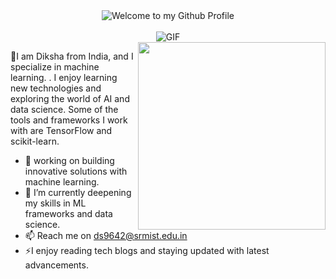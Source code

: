 <!-- "Hero" Header -->
<div align="center">
  <img src="https://github.com/BrunnerLivio/brunnerlivio/blob/master/images/welcome.png?raw=true" style="max-width: 50%; height: auto;" alt="Welcome to my Github Profile" />
  <br />
  <br />
  <img src="https://media.licdn.com/dms/image/C4E12AQHpykK2d73gCg/article-cover_image-shrink_720_1280/0/1636235813796?e=1727308800&v=beta&t=xSsEuBLtDnXmTEU-5fkZfJj24IS4eH5TiEsm4IPWnRs" style="max-width: 50%; height: auto;" alt="GIF" />
</div>
<!-- <img src="https://octodex.github.com/images/luchadortocat.png" width="300" align="right"> -->
<img src="https://octodex.github.com/images/murakamicat.png" width="300" align="right">

📍I am Diksha from India, and I specialize in machine learning.
. I enjoy learning new technologies and exploring the world of AI and data science.
Some of the tools and frameworks I work with are TensorFlow and scikit-learn.
- 🔭 working on building innovative solutions with machine learning. 
- 🌱 I’m currently deepening my skills in ML frameworks and data science.
- 📫 Reach me on ds9642@srmist.edu.in
- ⚡I enjoy reading tech blogs and staying updated with latest advancements.
